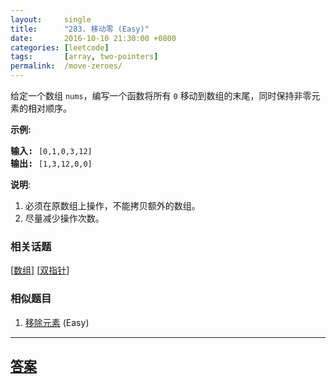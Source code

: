```yaml
---
layout:     single
title:      "283. 移动零 (Easy)"
date:       2016-10-10 21:30:00 +0800
categories: [leetcode]
tags:       [array, two-pointers]
permalink:  /move-zeroes/
---
```


<p>给定一个数组 <code>nums</code>，编写一个函数将所有 <code>0</code> 移动到数组的末尾，同时保持非零元素的相对顺序。</p>

<p><strong>示例:</strong></p>

<pre><strong>输入:</strong> <code>[0,1,0,3,12]</code>
<strong>输出:</strong> <code>[1,3,12,0,0]</code></pre>

<p><strong>说明</strong>:</p>

<ol>
	<li>必须在原数组上操作，不能拷贝额外的数组。</li>
	<li>尽量减少操作次数。</li>
</ol>

### 相关话题
  [[数组](https://github.com/openset/leetcode/tree/master/tag/array/README.md)]
  [[双指针](https://github.com/openset/leetcode/tree/master/tag/two-pointers/README.md)]

### 相似题目
  1. [移除元素](/remove-element) (Easy)

---

## [答案](https://github.com/openset/leetcode/tree/master/problems/move-zeroes)

